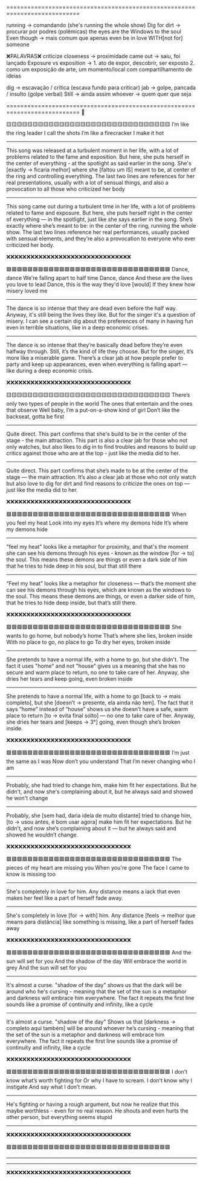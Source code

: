 ===========================================================================

running -> comandando (she's running the whole show)
Dig for dirt -> procurar por podres (polêmicas)
the eyes are the Windows to the soul  
Even though -> mais comum que apenas even
be in love WITH[not for] someone

❌PALAVRAS❌
criticize
closeness -> proximidade
came out -> saiu, foi lançado
Exposure vs exposition -> 
	1. ato de expor, descobrir, ser exposto
	2. como um exposição de arte, um momento/local com compartilhamento de 	ideias

dig -> escavação / crítica (escava fundo para criticar)
jab -> golpe, pancada / insulto (golpe verbal)
Still -> ainda assim
whoever -> quem quer que seja

===========================================================================
🔵






🟨🟨🟨🟨🟨🟨🟨🟨🟨🟨🟨🟨🟨🟨🟨🟨🟨🟨🟨🟨🟨🟨🟨🟨🟨🟨🟨🟨🟨🟨🟨
I’m like the ring leader
I call the shots
I’m like a firecracker
I make it hot

---------------------------------------------------------------------------

This song was released at a turbulent moment in her life, with a lot of problems related to the fame and exposition. But here, she puts herself in the center of everything - at the spotlight as said earlier in the song. She's [exactly -> ficaria melhor] where she [faltou um IS] meant to be, at center of the ring and controlling everything. The last two lines are references for her real presentations, usually with a lot of sensual things, and also a provocation to all those who criticized her body

---------------------------------------------------------------------------
This song came out during a turbulent time in her life, with a lot of problems related to fame and exposure. But here, she puts herself right in the center of everything — in the spotlight, just like she says earlier in the song. She’s exactly where she’s meant to be: in the center of the ring, running the whole show. The last two lines reference her real performances, usually packed with sensual elements, and they’re also a provocation to everyone who ever criticized her body.

❌❌❌❌❌❌❌❌❌❌❌❌❌❌❌❌❌❌❌❌❌❌❌❌❌❌❌❌❌❌❌







🟩🟩🟩🟩🟩🟩🟩🟩🟩🟩🟩🟩🟩🟩🟩🟩🟩🟩🟩🟩🟩🟩🟩🟩🟩🟩🟩🟩🟩🟩🟩
Dance, dance
We're falling apart to half time
Dance, dance
And these are the lives you love to lead
Dance, this is the way they'd love [would]
If they knew how misery loved me

---------------------------------------------------------------------------

The dance is so intense that they are dead even before the half way. Anyway, it's still being the lives they like. But for the singer it's a question of misery. I can see a certain dig about the preferences of many in having fun even in terrible situations, like in a deep economic crises.

---------------------------------------------------------------------------
The dance is so intense that they’re basically dead before they’re even halfway through. Still, it’s the kind of life they choose. But for the singer, it’s more like a miserable game. There’s a clear jab at how people prefer to party and keep up appearances, even when everything is falling apart — like during a deep economic crisis.



❌❌❌❌❌❌❌❌❌❌❌❌❌❌❌❌❌❌❌❌❌❌❌❌❌❌❌❌❌❌❌









🟨🟨🟨🟨🟨🟨🟨🟨🟨🟨🟨🟨🟨🟨🟨🟨🟨🟨🟨🟨🟨🟨🟨🟨🟨🟨🟨🟨🟨🟨🟨
There’s only two types of people in the world
The ones that entertain and the ones that observe
Well baby, I’m a put-on-a-show kind of girl
Don’t like the backseat, gotta be first

---------------------------------------------------------------------------

Quite direct. This part confirms that she's build to be in the center of the stage - the main attraction. This part is also a clear jab for those who not only watches, but also likes to dig in to find troubles and reasons to build up critics against those who are at the top - just like the media did to her.

---------------------------------------------------------------------------
Quite direct. This part confirms that she’s made to be at the center of the stage — the main attraction. It’s also a clear jab at those who not only watch but also love to dig for dirt and find reasons to criticize the ones on top — just like the media did to her.

❌❌❌❌❌❌❌❌❌❌❌❌❌❌❌❌❌❌❌❌❌❌❌❌❌❌❌❌❌❌❌









🟩🟩🟩🟩🟩🟩🟩🟩🟩🟩🟩🟩🟩🟩🟩🟩🟩🟩🟩🟩🟩🟩🟩🟩🟩🟩🟩🟩🟩🟩🟩
When you feel my heat
Look into my eyes
It’s where my demons hide
It’s where my demons hide

---------------------------------------------------------------------------

"feel my heat" looks like a metaphor for proximity, and that's the moment she can see his demons through his eyes - known as the window [for -> to] the soul. This means these demons are things or even a dark side of him that he tries to hide deep in his soul, but that still there

---------------------------------------------------------------------------
“Feel my heat” looks like a metaphor for closeness — that’s the moment she can see his demons through his eyes, which are known as the windows to the soul. This means these demons are things, or even a darker side of him, that he tries to hide deep inside, but that’s still there.

❌❌❌❌❌❌❌❌❌❌❌❌❌❌❌❌❌❌❌❌❌❌❌❌❌❌❌❌❌❌❌









🟩🟩🟩🟩🟩🟩🟩🟩🟩🟩🟩🟩🟩🟩🟩🟩🟩🟩🟩🟩🟩🟩🟩🟩🟩🟩🟩🟩🟩🟩🟩
She wants to go home, but nobody’s home
That’s where she lies, broken inside
With no place to go, no place to go
To dry her eyes, broken inside

---------------------------------------------------------------------------

She pretends to have a normal life, with a home to go, but she didn't. The fact it uses "home" and not "house" gives us a meaning that she has no secure and warm place to return, no one to take care of her. Anyway, she dries her tears and keep going, even broken inside

---------------------------------------------------------------------------
She pretends to have a normal life, with a home to go [back to -> mais completo], but she [doesn’t -> presente, ela ainda não tem]. The fact that it says “home” instead of “house” shows us she doesn’t have a safe, warm place to return [to -> evita final solto] — no one to take care of her. Anyway, she dries her tears and [keeps -> 3°] going, even though she’s broken inside.

❌❌❌❌❌❌❌❌❌❌❌❌❌❌❌❌❌❌❌❌❌❌❌❌❌❌❌❌❌❌❌









🟩🟩🟩🟩🟩🟩🟩🟩🟩🟩🟩🟩🟩🟩🟩🟩🟩🟩🟩🟩🟩🟩🟩🟩🟩🟩🟩🟩🟩🟩🟩
I’m just the same as I was
Now don’t you understand
That I’m never changing who I am

---------------------------------------------------------------------------

Probably, she had tried to change him, make him fit her expectations. But he didn't, and now she's complaining about it, but he always said and showed he won't change 

---------------------------------------------------------------------------
Probably, she [sem had, daria ideia de muito distante] tried to change him, [to -> usou antes, é bom usar agora] make him fit her expectations. But he didn’t, and now she’s complaining about it — but he always said and showed he wouldn’t change.

❌❌❌❌❌❌❌❌❌❌❌❌❌❌❌❌❌❌❌❌❌❌❌❌❌❌❌❌❌❌❌









🟩🟩🟩🟩🟩🟩🟩🟩🟩🟩🟩🟩🟩🟩🟩🟩🟩🟩🟩🟩🟩🟩🟩🟩🟩🟩🟩🟩🟩🟩🟩
The pieces of my heart are missing you
When you're gone
The face I came to know is missing too

---------------------------------------------------------------------------

She's completely in love for him. Any distance means a lack that even makes her feel like a part of herself fade away. 

---------------------------------------------------------------------------

She's completely in love [for -> with] him. Any distance [feels -> melhor que means para distância] like something is missing, like a part of herself fades away

❌❌❌❌❌❌❌❌❌❌❌❌❌❌❌❌❌❌❌❌❌❌❌❌❌❌❌❌❌❌❌









🟩🟩🟩🟩🟩🟩🟩🟩🟩🟩🟩🟩🟩🟩🟩🟩🟩🟩🟩🟩🟩🟩🟩🟩🟩🟩🟩🟩🟩🟩🟩
And the sun will set for you
And the shadow of the day
Will embrace the world in grey
And the sun will set for you

---------------------------------------------------------------------------

It's almost a curse. "shadow of the day" shows us that the dark will be around who he's cursing - meaning that the set of the sun is a metaphor and darkness will embrace him everywhere. The fact it repeats the first line sounds like a promise of continuity and infinity, like a cycle

---------------------------------------------------------------------------
It's almost a curse. "shadow of the day" Shows us that [darkness -> completo aqui também] will be around whoever he’s cursing - meaning that the set of the sun is a metaphor and darkness will embrace him everywhere. The fact it repeats the first line sounds like a promise of continuity and infinity, like a cycle

❌❌❌❌❌❌❌❌❌❌❌❌❌❌❌❌❌❌❌❌❌❌❌❌❌❌❌❌❌❌❌









🟩🟩🟩🟩🟩🟩🟩🟩🟩🟩🟩🟩🟩🟩🟩🟩🟩🟩🟩🟩🟩🟩🟩🟩🟩🟩🟩🟩🟩🟩🟩
I don’t know what’s worth fighting for
Or why I have to scream.
I don’t know why I instigate
And say what I don’t mean.

---------------------------------------------------------------------------

He's fighting or having a rough argument, but now he realize that this maybe worthless - even for no real reason. He shouts and even hurts the other person, but everything seems stupid

---------------------------------------------------------------------------


❌❌❌❌❌❌❌❌❌❌❌❌❌❌❌❌❌❌❌❌❌❌❌❌❌❌❌❌❌❌❌







🟩🟩🟩🟩🟩🟩🟩🟩🟩🟩🟩🟩🟩🟩🟩🟩🟩🟩🟩🟩🟩🟩🟩🟩🟩🟩🟩🟩🟩🟩🟩


---------------------------------------------------------------------------



---------------------------------------------------------------------------


❌❌❌❌❌❌❌❌❌❌❌❌❌❌❌❌❌❌❌❌❌❌❌❌❌❌❌❌❌❌❌

